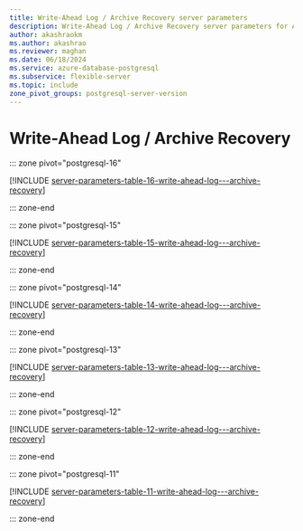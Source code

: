 ```yaml
---
title: Write-Ahead Log / Archive Recovery server parameters
description: Write-Ahead Log / Archive Recovery server parameters for Azure Database for PostgreSQL - Flexible Server.
author: akashraokm
ms.author: akashrao
ms.reviewer: maghan
ms.date: 06/18/2024
ms.service: azure-database-postgresql
ms.subservice: flexible-server
ms.topic: include
zone_pivot_groups: postgresql-server-version
---
```

# Write-Ahead Log / Archive Recovery


::: zone pivot="postgresql-16"

[!INCLUDE [server-parameters-table-16-write-ahead-log---archive-recovery](./includes/server-parameters-table-16-write-ahead-log---archive-recovery.md)]

::: zone-end


::: zone pivot="postgresql-15"

[!INCLUDE [server-parameters-table-15-write-ahead-log---archive-recovery](./includes/server-parameters-table-15-write-ahead-log---archive-recovery.md)]

::: zone-end


::: zone pivot="postgresql-14"

[!INCLUDE [server-parameters-table-14-write-ahead-log---archive-recovery](./includes/server-parameters-table-14-write-ahead-log---archive-recovery.md)]

::: zone-end


::: zone pivot="postgresql-13"

[!INCLUDE [server-parameters-table-13-write-ahead-log---archive-recovery](./includes/server-parameters-table-13-write-ahead-log---archive-recovery.md)]

::: zone-end


::: zone pivot="postgresql-12"

[!INCLUDE [server-parameters-table-12-write-ahead-log---archive-recovery](./includes/server-parameters-table-12-write-ahead-log---archive-recovery.md)]

::: zone-end


::: zone pivot="postgresql-11"

[!INCLUDE [server-parameters-table-11-write-ahead-log---archive-recovery](./includes/server-parameters-table-11-write-ahead-log---archive-recovery.md)]

::: zone-end


